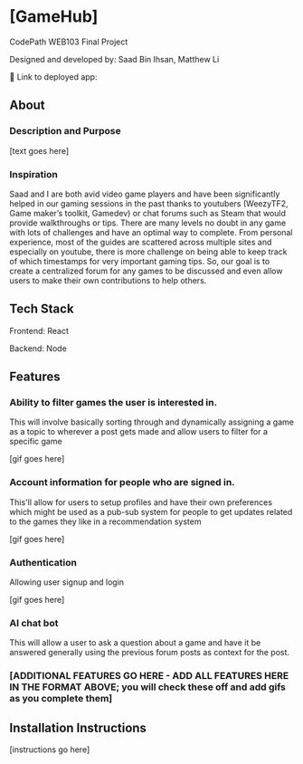# [GameHub]

CodePath WEB103 Final Project

Designed and developed by: Saad Bin Ihsan, Matthew Li

🔗 Link to deployed app:

## About

### Description and Purpose

[text goes here]

### Inspiration

Saad and I are both avid video game players and have been significantly helped in our gaming sessions in the past thanks to youtubers (WeezyTF2, Game maker’s toolkit, Gamedev) or chat forums such as Steam that would provide walkthroughs or tips. There are many levels no doubt in any game with lots of challenges and have an optimal way to complete.  From personal experience, most of the guides are scattered across multiple sites and especially on youtube, there is more challenge on being able to keep track of which timestamps for very important gaming tips. So, our goal is to create a centralized forum for any games to be discussed and even allow users to make their own contributions to help others. 

## Tech Stack

Frontend: React

Backend: Node

## Features

### Ability to filter games the user is interested in.

This will involve basically sorting through and dynamically assigning a game as a topic to wherever a post gets made and allow users to filter for a specific game

[gif goes here]

### Account information for people who are signed in. 

This'll allow for users to setup profiles and have their own preferences which might be used as a pub-sub system for people to get updates related to the games they like in a recommendation system

[gif goes here]

### Authentication

Allowing user signup and login

[gif goes here]

### AI chat bot 

This will allow a user to ask a question about a game and have it be answered generally using the previous forum posts as context for the post.

### [ADDITIONAL FEATURES GO HERE - ADD ALL FEATURES HERE IN THE FORMAT ABOVE; you will check these off and add gifs as you complete them]

## Installation Instructions

[instructions go here]
